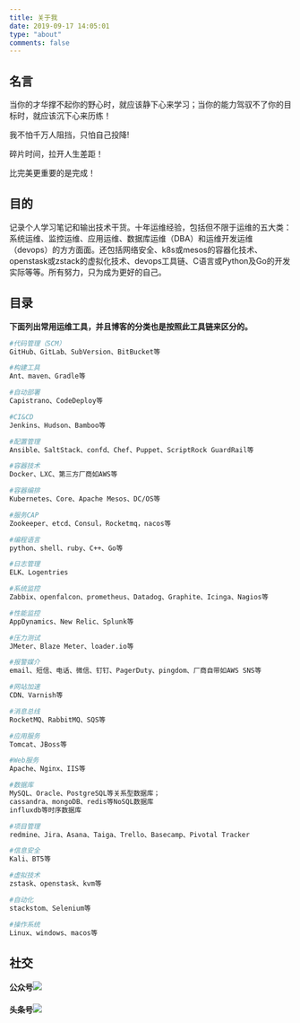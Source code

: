 ```yaml
---
title: 关于我
date: 2019-09-17 14:05:01
type: "about"
comments: false
---
```


## 名言

当你的才华撑不起你的野心时，就应该静下心来学习；当你的能力驾驭不了你的目标时，就应该沉下心来历练！

我不怕千万人阻挡，只怕自己投降!

碎片时间，拉开人生差距！

比完美更重要的是完成！



## 目的

记录个人学习笔记和输出技术干货。十年运维经验，包括但不限于运维的五大类：系统运维、监控运维、应用运维、数据库运维（DBA）和运维开发运维（devops）的方方面面。还包括网络安全、k8s或mesos的容器化技术、openstask或zstack的虚拟化技术、devops工具链、C语言或Python及Go的开发实际等等。所有努力，只为成为更好的自己。



## 目录

**下面列出常用运维工具，并且博客的分类也是按照此工具链来区分的。**

```bash
#代码管理（SCM）
GitHub、GitLab、SubVersion、BitBucket等

#构建工具
Ant、maven、Gradle等

#自动部署
Capistrano、CodeDeploy等

#CI&CD
Jenkins、Hudson、Bamboo等

#配置管理
Ansible、SaltStack、confd、Chef、Puppet、ScriptRock GuardRail等

#容器技术
Docker、LXC、第三方厂商如AWS等

#容器编排
Kubernetes、Core、Apache Mesos、DC/OS等

#服务CAP
Zookeeper、etcd、Consul，Rocketmq，nacos等

#编程语言
python、shell、ruby、C++、Go等

#日志管理
ELK、Logentries

#系统监控
Zabbix、openfalcon、prometheus、Datadog、Graphite、Icinga、Nagios等

#性能监控
AppDynamics、New Relic、Splunk等

#压力测试
JMeter、Blaze Meter、loader.io等

#报警媒介
email、短信、电话、微信、钉钉、PagerDuty、pingdom、厂商自带如AWS SNS等

#网站加速
CDN、Varnish等

#消息总线
RocketMQ、RabbitMQ、SQS等

#应用服务
Tomcat、JBoss等

#Web服务
Apache、Nginx、IIS等

#数据库
MySQL、Oracle、PostgreSQL等关系型数据库；
cassandra、mongoDB、redis等NoSQL数据库
influxdb等时序数据库

#项目管理
redmine、Jira、Asana、Taiga、Trello、Basecamp、Pivotal Tracker

#信息安全 
Kali、BT5等

#虚拟技术
zstask、openstask、kvm等

#自动化
stackstom、Selenium等

#操作系统
Linux、windows、macos等
```



## 社交

#### 公众号![](https://wandouduoduo.github.io/about/index/gongzhonghao.jpg)

#### 头条号![](https://cdn.jsdelivr.net/gh/wandouduoduo/wandouduoduo.github.io/about/index/toutiaohao.jpeg)

